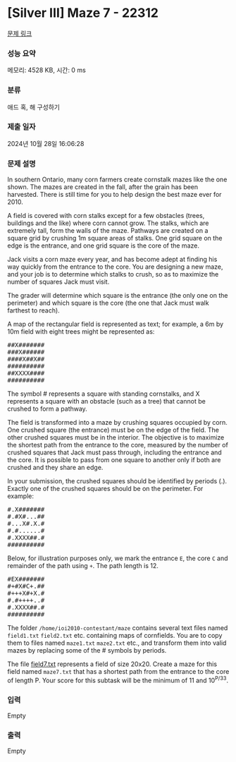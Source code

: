 # [Silver III] Maze 7 - 22312 

[문제 링크](https://www.acmicpc.net/problem/22312) 

### 성능 요약

메모리: 4528 KB, 시간: 0 ms

### 분류

애드 혹, 해 구성하기

### 제출 일자

2024년 10월 28일 16:06:28

### 문제 설명

<p>In southern Ontario, many corn farmers create cornstalk mazes like the one shown. The mazes are created in the fall, after the grain has been harvested. There is still time for you to help design the best maze ever for 2010.</p>

<p>A field is covered with corn stalks except for a few obstacles (trees, buildings and the like) where corn cannot grow. The stalks, which are extremely tall, form the walls of the maze. Pathways are created on a square grid by crushing 1m square areas of stalks. One grid square on the edge is the entrance, and one grid square is the core of the maze.</p>

<p>Jack visits a corn maze every year, and has become adept at finding his way quickly from the entrance to the core. You are designing a new maze, and your job is to determine which stalks to crush, so as to maximize the number of squares Jack must visit.</p>

<p>The grader will determine which square is the entrance (the only one on the perimeter) and which square is the core (the one that Jack must walk farthest to reach).</p>

<p>A map of the rectangular field is represented as text; for example, a 6m by 10m field with eight trees might be represented as:</p>

<pre>##X#######
###X######
####X##X##
##########
##XXXX####
##########
</pre>

<p>The symbol # represents a square with standing cornstalks, and X represents a square with an obstacle (such as a tree) that cannot be crushed to form a pathway.</p>

<p>The field is transformed into a maze by crushing squares occupied by corn. One crushed square (the entrance) must be on the edge of the field. The other crushed squares must be in the interior. The objective is to maximize the shortest path from the entrance to the core, measured by the number of crushed squares that Jack must pass through, including the entrance and the core. It is possible to pass from one square to another only if both are crushed and they share an edge.</p>

<p>In your submission, the crushed squares should be identified by periods (.). Exactly one of the crushed squares should be on the perimeter. For example:</p>

<pre>#.X#######
#.#X#...##
#...X#.X.#
#.#......#
#.XXXX##.#
##########
</pre>

<p>Below, for illustration purposes only, we mark the entrance <code>E</code>, the core <code>C</code> and remainder of the path using <code>+</code>. The path length is 12.</p>

<pre>#EX#######
#+#X#C+.##
#+++X#+X.#
#.#++++..#
#.XXXX##.#
##########
</pre>

<p>The folder <code>/home/ioi2010-contestant/maze</code> contains several text files named <code>field1.txt</code> <code>field2.txt</code> etc. containing maps of cornfields. You are to copy them to files named <code>maze1.txt</code> <code>maze2.txt</code> etc., and transform them into valid mazes by replacing some of the # symbols by periods.</p>

<p> </p>

<p>The file <a href="https://upload.acmicpc.net/5637893d-e01d-4cf8-99df-18f89d0e339a/">field7.txt</a> represents a field of size 20x20. Create a maze for this field named <code>maze7.txt</code> that has a shortest path from the entrance to the core of length P. Your score for this subtask will be the minimum of 11 and 10<sup>P/33</sup>.</p>

### 입력 

 Empty

### 출력 

 Empty


